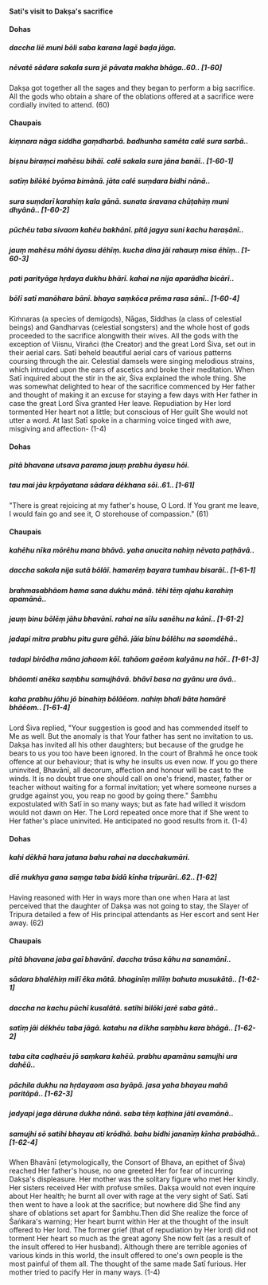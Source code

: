 #### Sati's visit to Dakṣa's sacrifice

#### Dohas

##### daccha liē muni bōli saba karana lagē baḍa jāga.
##### nēvatē sādara sakala sura jē pāvata makha bhāga..60.. [1-60]

Dakṣa got together all the sages and they began to perform a big sacrifice. All the gods who obtain a share of the oblations offered at a sacrifice were cordially invited to attend. (60)

#### Chaupais

##### kiṃnara nāga siddha gaṃdharbā. badhunha samēta calē sura sarbā..
##### biṣnu biraṃci mahēsu bihāī. calē sakala sura jāna banāī.. [1-60-1]
##### satīṃ bilōkē byōma bimānā. jāta calē suṃdara bidhi nānā..
##### sura suṃdarī karahiṃ kala gānā. sunata śravana chūṭahiṃ muni dhyānā.. [1-60-2]
##### pūchēu taba sivaom kahēu bakhānī. pitā jagya suni kachu haraṣānī..
##### jauṃ mahēsu mōhi āyasu dēhīṃ. kucha dina jāi rahauṃ misa ēhīṃ.. [1-60-3]
##### pati parityāga hṛdaya dukhu bhārī. kahai na nija aparādha bicārī..
##### bōlī satī manōhara bānī. bhaya saṃkōca prēma rasa sānī.. [1-60-4]

Kiṁnaras (a species of demigods), Nāgas, Siddhas (a class of celestial beings) and Gandharvas (celestial songsters) and the whole host of gods proceeded to the sacrifice alongwith their wives. All the gods with the exception of Viisnu, Virañci (the Creator) and the great Lord Śiva, set out in their aerial cars. Satī beheld beautiful aerial cars of various patterns coursing through the air. Celestial damsels were singing melodious strains, which intruded upon the ears of ascetics and broke their meditation. When Satī inquired about the stir in the air, Śiva explained the whole thing. She was somewhat delighted to hear of the sacrifice commenced by Her father and thought of making it an excuse for staying a few days with Her father in case the great Lord Śiva granted Her leave. Repudiation by Her lord tormented Her heart not a little; but conscious of Her guilt She would not utter a word. At last Satī spoke in a charming voice tinged with awe, misgiving and affection- (1-4)

#### Dohas

##### pitā bhavana utsava parama jauṃ prabhu āyasu hōi.
##### tau mai jāu kṛpāyatana sādara dēkhana sōi..61.. [1-61]

"There is great rejoicing at my father's house, O Lord. If You grant me leave, I would fain go and see it, O storehouse of compassion." (61)

#### Chaupais

##### kahēhu nīka mōrēhu mana bhāvā. yaha anucita nahiṃ nēvata paṭhāvā..
##### daccha sakala nija sutā bōlāī. hamarēṃ bayara tumhau bisarāī.. [1-61-1]
##### brahmasabhāom hama sana dukhu mānā. tēhi tēṃ ajahu karahiṃ apamānā..
##### jauṃ binu bōlēṃ jāhu bhavānī. rahai na sīlu sanēhu na kānī.. [1-61-2]
##### jadapi mitra prabhu pitu gura gēhā. jāia binu bōlēhu na saomdēhā..
##### tadapi birōdha māna jahaom kōī. tahāom gaēom kalyānu na hōī.. [1-61-3]
##### bhāomti anēka saṃbhu samujhāvā. bhāvī basa na gyānu ura āvā..
##### kaha prabhu jāhu jō binahiṃ bōlāēom. nahiṃ bhali bāta hamārē bhāēom.. [1-61-4]

Lord Śiva replied, "Your suggestion is good and has commended itself to Me as well. But the anomaly is that Your father has sent no invitation to us. Dakṣa has invited all his other daughters; but because of the grudge he bears to us you too have been ignored. In the court of Brahmā he once took offence at our behaviour; that is why he insults us even now. If you go there uninvited, Bhavānī, all decorum, affection and honour will be cast to the winds. It is no doubt true one should call on one's friend, master, father or teacher without waiting for a formal invitation; yet where someone nurses a grudge against you, you reap no good by going there." Śambhu expostulated with Satī in so many ways; but as fate had willed it wisdom would not dawn on Her. The Lord repeated once more that if She went to Her father's place uninvited. He anticipated no good results from it. (1-4)

#### Dohas

##### kahi dēkhā hara jatana bahu rahai na dacchakumāri.
##### diē mukhya gana saṃga taba bidā kīnha tripurāri..62.. [1-62]

Having reasoned with Her in ways more than one when Hara at last perceived that the daughter of Dakṣa was not going to stay, the Slayer of Tripura detailed a few of His principal attendants as Her escort and sent Her away. (62)

#### Chaupais

##### pitā bhavana jaba gaī bhavānī. daccha trāsa kāhu na sanamānī..
##### sādara bhalēhiṃ milī ēka mātā. bhaginīṃ milīṃ bahuta musukātā.. [1-62-1]
##### daccha na kachu pūchī kusalātā. satihi bilōki jarē saba gātā..
##### satīṃ jāi dēkhēu taba jāgā. katahu na dīkha saṃbhu kara bhāgā.. [1-62-2]
##### taba cita caḍhaēu jō saṃkara kahēū. prabhu apamānu samujhi ura dahēū..
##### pāchila dukhu na hṛdayaom asa byāpā. jasa yaha bhayau mahā paritāpā.. [1-62-3]
##### jadyapi jaga dāruna dukha nānā. saba tēṃ kaṭhina jāti avamānā..
##### samujhi sō satihi bhayau ati krōdhā. bahu bidhi jananīṃ kīnha prabōdhā.. [1-62-4]

When Bhavānī (etymologically, the Consort of Bhava, an epithet of Śiva) reached Her father's house, no one greeted Her for fear of incurring Dakṣa's displeasure. Her mother was the solitary figure who met Her kindly. Her sisters received Her with profuse smiles. Dakṣa would not even inquire about Her health; he burnt all over with rage at the very sight of Satī. Satī then went to have a look at the sacrifice; but nowhere did She find any share of oblations set apart for Śambhu.Then did She realize the force of Śaṅkara's warning; Her heart burnt within Her at the thought of the insult offered to Her lord. The former grief (that of repudiation by Her lord) did not torment Her heart so much as the great agony She now felt (as a result of the insult offered to Her husband). Although there are terrible agonies of various kinds in this world, the insult offered to one's own people is the most painful of them all. The thought of the same made Satī furious. Her mother tried to pacify Her in many ways. (1-4)